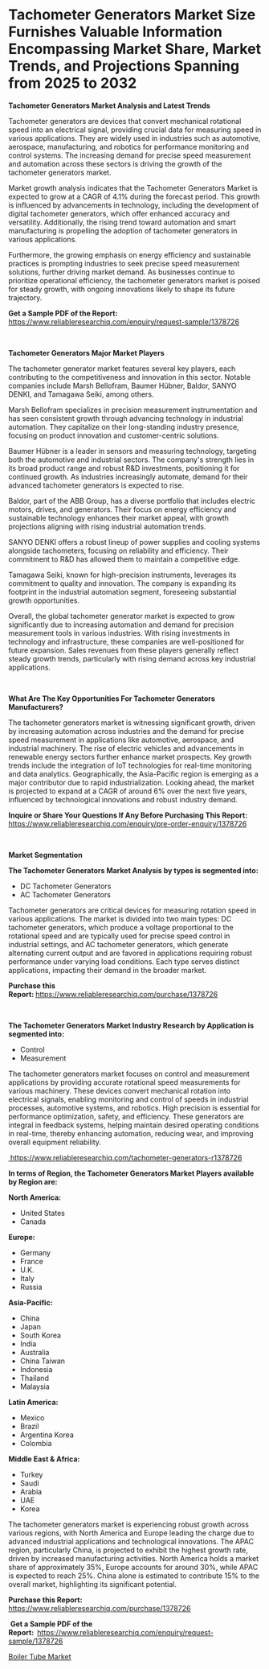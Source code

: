 <p><h1>Tachometer Generators Market Size Furnishes Valuable Information Encompassing Market Share, Market Trends, and Projections Spanning from 2025 to 2032</h1></p><p><strong>Tachometer Generators Market Analysis and Latest Trends</strong></p>
<p><p>Tachometer generators are devices that convert mechanical rotational speed into an electrical signal, providing crucial data for measuring speed in various applications. They are widely used in industries such as automotive, aerospace, manufacturing, and robotics for performance monitoring and control systems. The increasing demand for precise speed measurement and automation across these sectors is driving the growth of the tachometer generators market.</p><p>Market growth analysis indicates that the Tachometer Generators Market is expected to grow at a CAGR of 4.1% during the forecast period. This growth is influenced by advancements in technology, including the development of digital tachometer generators, which offer enhanced accuracy and versatility. Additionally, the rising trend toward automation and smart manufacturing is propelling the adoption of tachometer generators in various applications.</p><p>Furthermore, the growing emphasis on energy efficiency and sustainable practices is prompting industries to seek precise speed measurement solutions, further driving market demand. As businesses continue to prioritize operational efficiency, the tachometer generators market is poised for steady growth, with ongoing innovations likely to shape its future trajectory.</p></p>
<p><strong>Get a Sample PDF of the Report:&nbsp;</strong> <a href="https://www.reliableresearchiq.com/enquiry/request-sample/1378726?utm_campaign=1087&utm_medium=2&utm_source=Github&utm_content=ia&utm_term=16022025&utm_id=tachometer-generators">https://www.reliableresearchiq.com/enquiry/request-sample/1378726</a></p>
<p>&nbsp;</p>
<p><strong>Tachometer Generators Major Market Players</strong></p>
<p><p>The tachometer generator market features several key players, each contributing to the competitiveness and innovation in this sector. Notable companies include Marsh Bellofram, Baumer Hübner, Baldor, SANYO DENKI, and Tamagawa Seiki, among others.</p><p>Marsh Bellofram specializes in precision measurement instrumentation and has seen consistent growth through advancing technology in industrial automation. They capitalize on their long-standing industry presence, focusing on product innovation and customer-centric solutions.</p><p>Baumer Hübner is a leader in sensors and measuring technology, targeting both the automotive and industrial sectors. The company's strength lies in its broad product range and robust R&D investments, positioning it for continued growth. As industries increasingly automate, demand for their advanced tachometer generators is expected to rise.</p><p>Baldor, part of the ABB Group, has a diverse portfolio that includes electric motors, drives, and generators. Their focus on energy efficiency and sustainable technology enhances their market appeal, with growth projections aligning with rising industrial automation trends.</p><p>SANYO DENKI offers a robust lineup of power supplies and cooling systems alongside tachometers, focusing on reliability and efficiency. Their commitment to R&D has allowed them to maintain a competitive edge.</p><p>Tamagawa Seiki, known for high-precision instruments, leverages its commitment to quality and innovation. The company is expanding its footprint in the industrial automation segment, foreseeing substantial growth opportunities.</p><p>Overall, the global tachometer generator market is expected to grow significantly due to increasing automation and demand for precision measurement tools in various industries. With rising investments in technology and infrastructure, these companies are well-positioned for future expansion. Sales revenues from these players generally reflect steady growth trends, particularly with rising demand across key industrial applications.</p></p>
<p>&nbsp;</p>
<p><strong>What Are The Key Opportunities For Tachometer Generators Manufacturers?</strong></p>
<p><p>The tachometer generators market is witnessing significant growth, driven by increasing automation across industries and the demand for precise speed measurement in applications like automotive, aerospace, and industrial machinery. The rise of electric vehicles and advancements in renewable energy sectors further enhance market prospects. Key growth trends include the integration of IoT technologies for real-time monitoring and data analytics. Geographically, the Asia-Pacific region is emerging as a major contributor due to rapid industrialization. Looking ahead, the market is projected to expand at a CAGR of around 6% over the next five years, influenced by technological innovations and robust industry demand.</p></p>
<p><strong>Inquire or Share Your Questions If Any Before Purchasing This Report:</strong> <a href="https://www.reliableresearchiq.com/enquiry/pre-order-enquiry/1378726?utm_campaign=1087&utm_medium=2&utm_source=Github&utm_content=ia&utm_term=16022025&utm_id=tachometer-generators">https://www.reliableresearchiq.com/enquiry/pre-order-enquiry/1378726</a></p>
<p>&nbsp;</p>
<p><strong>Market Segmentation</strong></p>
<p><strong>The Tachometer Generators Market Analysis by types is segmented into:</strong></p>
<p><ul><li>DC Tachometer Generators</li><li>AC Tachometer Generators</li></ul></p>
<p><p>Tachometer generators are critical devices for measuring rotation speed in various applications. The market is divided into two main types: DC tachometer generators, which produce a voltage proportional to the rotational speed and are typically used for precise speed control in industrial settings, and AC tachometer generators, which generate alternating current output and are favored in applications requiring robust performance under varying load conditions. Each type serves distinct applications, impacting their demand in the broader market.</p></p>
<p><strong>Purchase this Report:&nbsp;</strong><a href="https://www.reliableresearchiq.com/purchase/1378726?utm_campaign=1087&utm_medium=2&utm_source=Github&utm_content=ia&utm_term=16022025&utm_id=tachometer-generators">https://www.reliableresearchiq.com/purchase/1378726</a></p>
<p>&nbsp;</p>
<p><strong>The Tachometer Generators Market Industry Research by Application is segmented into:</strong></p>
<p><ul><li>Control</li><li>Measurement</li></ul></p>
<p><p>The tachometer generators market focuses on control and measurement applications by providing accurate rotational speed measurements for various machinery. These devices convert mechanical rotation into electrical signals, enabling monitoring and control of speeds in industrial processes, automotive systems, and robotics. High precision is essential for performance optimization, safety, and efficiency. These generators are integral in feedback systems, helping maintain desired operating conditions in real-time, thereby enhancing automation, reducing wear, and improving overall equipment reliability.</p></p>
<p><a href="https://www.reliableresearchiq.com/tachometer-generators-r1378726?utm_campaign=1087&utm_medium=2&utm_source=Github&utm_content=ia&utm_term=16022025&utm_id=tachometer-generators">&nbsp;https://www.reliableresearchiq.com/tachometer-generators-r1378726</a></p>
<p><strong>In terms of Region, the Tachometer Generators Market Players available by Region are:</strong></p>
<p>
    <p> <strong> North America: </strong>
        <ul>
            <li>United States</li>
            <li>Canada</li>
        </ul>
        </p> 
    <p> <strong> Europe: </strong>
        <ul>
            <li>Germany</li>
            <li>France</li>
            <li>U.K.</li>
            <li>Italy</li>
            <li>Russia</li>
        </ul>
        </p> 
    <p> <strong> Asia-Pacific: </strong>
        <ul>
            <li>China</li>
            <li>Japan</li>
            <li>South Korea</li>
            <li>India</li>
            <li>Australia</li>
            <li>China Taiwan</li>
            <li>Indonesia</li>
            <li>Thailand</li>
            <li>Malaysia</li>
        </ul>
        </p> 
    <p> <strong> Latin America: </strong>
        <ul>
            <li>Mexico</li>
            <li>Brazil</li>
            <li>Argentina Korea</li>
            <li>Colombia</li>
        </ul>
        </p> 
    <p> <strong> Middle East & Africa: </strong>
        <ul>
            <li>Turkey</li>
            <li>Saudi</li>
            <li>Arabia</li>
            <li>UAE</li>
            <li>Korea</li>
        </ul>
    </p>
    </p>
<p><p>The tachometer generators market is experiencing robust growth across various regions, with North America and Europe leading the charge due to advanced industrial applications and technological innovations. The APAC region, particularly China, is projected to exhibit the highest growth rate, driven by increased manufacturing activities. North America holds a market share of approximately 35%, Europe accounts for around 30%, while APAC is expected to reach 25%. China alone is estimated to contribute 15% to the overall market, highlighting its significant potential.</p></p>
<p><strong>Purchase this Report: </strong><a href="https://www.reliableresearchiq.com/purchase/1378726?utm_campaign=1087&utm_medium=2&utm_source=Github&utm_content=ia&utm_term=16022025&utm_id=tachometer-generators">https://www.reliableresearchiq.com/purchase/1378726</a></p>
<p>&nbsp;<strong>Get a Sample PDF of the Report:&nbsp;&nbsp;</strong><a href="https://www.reliableresearchiq.com/enquiry/request-sample/1378726?utm_campaign=1087&utm_medium=2&utm_source=Github&utm_content=ia&utm_term=16022025&utm_id=tachometer-generators">https://www.reliableresearchiq.com/enquiry/request-sample/1378726</a></p>
<p><strong></strong></p>
<p><p><a href="https://github.com/unkelummaru8/Market-Research-Report-List-1/blob/main/boiler-tube-market.md?utm_campaign=1087&utm_medium=2&utm_source=Github&utm_content=ia&utm_term=16022025&utm_id=tachometer-generators">Boiler Tube Market</a></p></p>